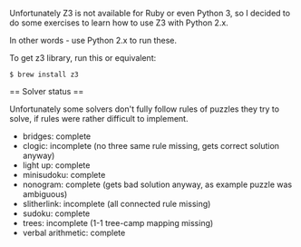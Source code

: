 Unfortunately Z3 is not available for Ruby or even Python 3,
so I decided to do some exercises to learn how to use Z3 with Python 2.x.

In other words - use Python 2.x to run these.

To get z3 library, run this or equivalent:

    $ brew install z3

== Solver status ==

Unfortunately some solvers don't fully follow rules of puzzles they try to solve,
if rules were rather difficult to implement.

* bridges: complete
* clogic: incomplete (no three same rule missing, gets correct solution anyway)
* light up: complete
* minisudoku: complete
* nonogram: complete (gets bad solution anyway, as example puzzle was ambiguous)
* slitherlink: incomplete (all connected rule missing)
* sudoku: complete
* trees: incomplete (1-1 tree-camp mapping missing)
* verbal arithmetic: complete
